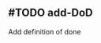 ## #TODO add-DoD
Add definition of done
<!--
#story
created:2023-09-29T04:11:55.166Z
task-id:3wPv7
story-id:add-DoD order:8.333333333333334
-->
